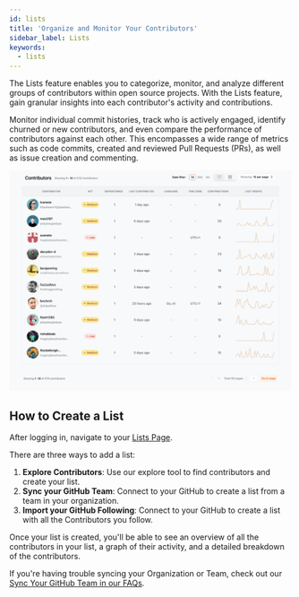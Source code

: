 ```yaml
---
id: lists
title: 'Organize and Monitor Your Contributors'
sidebar_label: Lists
keywords:
  - lists
---
```


The Lists feature enables you to categorize, monitor, and analyze different groups of contributors within open source projects. With the Lists feature, gain granular insights into each contributor's activity and contributions.

Monitor individual commit histories, track who is actively engaged, identify churned or new contributors, and even compare the performance of contributors against each other. This encompasses a wide range of metrics such as code commits, created and reviewed Pull Requests (PRs), as well as issue creation and commenting.

![lists-page](../../static/img/lists-page.svg)

## How to Create a List

After logging in, navigate to your [Lists Page](https://app.opensauced.pizza/hub/lists/).

There are three ways to add a list:

1. **Explore Contributors**: Use our explore tool to find contributors and create your list.
2. **Sync your GitHub Team**: Connect to your GitHub to create a list from a team in your organization.
3. **Import your GitHub Following**:
   Connect to your GitHub to create a list with all the Contributors you follow.

Once your list is created, you'll be able to see an overview of all the contributors in your list, a graph of their activity, and a detailed breakdown of the contributors.

If you're having trouble syncing your Organization or Team, check out our [Sync Your GitHub Team in our FAQs](../community/faqs.md#sync-your-github-team).
